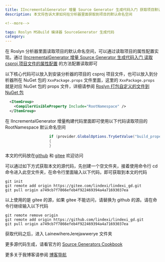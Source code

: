 ```yaml
---
title: IIncrementalGenerator 增量 Source Generator 生成代码入门 获取项目默认命名空间
description: 本文将告诉大家如何在分析器里面获取到项目的默认命名空间

<!--more-->

tags: Roslyn MSBuild 编译器 SourceGenerator 生成代码
category: 
---
```


<!-- CreateTime:2023/8/21 19:33:32 -->
<!-- 标题： IIncrementalGenerator 获取项目默认命名空间 -->

<!-- 发布 -->
<!-- 博客 -->

<!-- 标签：Roslyn,MSBuild,编译器,SourceGenerator,生成代码 -->

在 Roslyn 分析器里面读取项目的默认命名空间，可以通过读取项目的属性配置实现。通过 [IIncrementalGenerator 增量 Source Generator 生成代码入门 读取 csproj 项目文件的属性配置](https://blog.lindexi.com/post/IIncrementalGenerator-%E5%A2%9E%E9%87%8F-Source-Generator-%E7%94%9F%E6%88%90%E4%BB%A3%E7%A0%81%E5%85%A5%E9%97%A8-%E8%AF%BB%E5%8F%96-csproj-%E9%A1%B9%E7%9B%AE%E6%96%87%E4%BB%B6%E7%9A%84%E5%B1%9E%E6%80%A7%E9%85%8D%E7%BD%AE.html ) 的方法配置读取即可

以下核心代码可以放入到安装分析器的项目的 csproj 项目文件，也可以放入到分析器所在 NuGet 包的 `XxxPackage.props` 文件里面，这里的 `XxxPackage.props` 就是对应 NuGet 包的 props 文件，详细请参阅 [Roslyn 打包自定义的文件到 NuGet 包](https://blog.lindexi.com/post/Roslyn-%E6%89%93%E5%8C%85%E8%87%AA%E5%AE%9A%E4%B9%89%E7%9A%84%E6%96%87%E4%BB%B6%E5%88%B0-NuGet-%E5%8C%85.html )

```xml
  <ItemGroup>
    <CompilerVisibleProperty Include="RootNamespace" />
  </ItemGroup>
```

在 IIncrementalGenerator 增量构建代码里面即可使用以下代码读取项目的 RootNamespace 默认命名空间

```csharp
                    if (provider.GlobalOptions.TryGetValue("build_property.RootNamespace", out var rootNamespace))
                    {
                    }
```

本文的代码放在[github](https://github.com/lindexi/lindexi_gd/tree/a749cb7f7866efeb4f922469394a4a71693037ea/LainewihereJerejawwerye) 和 [gitee](https://gitee.com/lindexi/lindexi_gd/tree/a749cb7f7866efeb4f922469394a4a71693037ea/LainewihereJerejawwerye) 欢迎访问

可以通过如下方式获取本文的源代码，先创建一个空文件夹，接着使用命令行 cd 命令进入此空文件夹，在命令行里面输入以下代码，即可获取到本文的代码

```
git init
git remote add origin https://gitee.com/lindexi/lindexi_gd.git
git pull origin a749cb7f7866efeb4f922469394a4a71693037ea
```

以上使用的是 gitee 的源，如果 gitee 不能访问，请替换为 github 的源。请在命令行继续输入以下代码

```
git remote remove origin
git remote add origin https://github.com/lindexi/lindexi_gd.git
git pull origin a749cb7f7866efeb4f922469394a4a71693037ea
```

获取代码之后，进入 LainewihereJerejawwerye 文件夹

更多源代码生成，请看官方的 [Source Generators Cookbook](https://github.com/dotnet/roslyn/blob/main/docs/features/source-generators.cookbook.md)

更多关于我博客请参阅 [博客导航](https://blog.lindexi.com/post/%E5%8D%9A%E5%AE%A2%E5%AF%BC%E8%88%AA.html )
